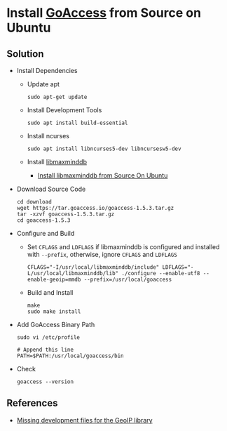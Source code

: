 # Install [GoAccess](https://goaccess.io) from Source on Ubuntu

## Solution
* Install Dependencies

  * Update apt
  
    ```
    sudo apt-get update
    ```

  * Install Development Tools
  
    ```
    sudo apt install build-essential
    ```

  * Install ncurses
  
    ```
    sudo apt install libncurses5-dev libncursesw5-dev
    ```

  * Install [libmaxminddb](https://github.com/maxmind/libmaxminddb)

    * [Install libmaxminddb from Source On Ubuntu](https://github.com/northbright/Notes/blob/master/libmaxminddb/install-libmaxminddb-from-source-on-ubuntu.md)

* Download Source Code

  ```
  cd download
  wget https://tar.goaccess.io/goaccess-1.5.3.tar.gz
  tar -xzvf goaccess-1.5.3.tar.gz
  cd goaccess-1.5.3
  ```

* Configure and Build

  * Set `CFLAGS` and `LDFLAGS` if libmaxminddb is configured and installed with `--prefix`, otherwise, ignore `CFLAGS` and `LDFLAGS`

    ```
    CFLAGS="-I/usr/local/libmaxminddb/include" LDFLAGS="-L/usr/local/libmaxminddb/lib" ./configure --enable-utf8 --enable-geoip=mmdb --prefix=/usr/local/goaccess
    ```

  * Build and Install

    ```
    make
    sudo make install
    ```

* Add GoAccess Binary Path

  ```
  sudo vi /etc/profile
  ```

  ```
  # Append this line
  PATH=$PATH:/usr/local/goaccess/bin
  ```

* Check
  
  ```
  goaccess --version
  ```


## References
* [Missing development files for the GeoIP library](https://github.com/allinurl/goaccess/issues/852)
